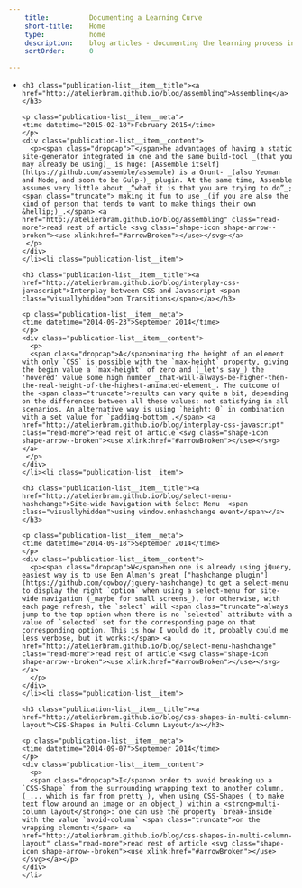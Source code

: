 ```yaml
---
    title:          Documenting a Learning Curve
    short-title:    Home
    type:           home
    description:    blog articles - documenting the learning process in webdesign
    sortOrder:      0

---
```


<svg xmlns="http://www.w3.org/2000/svg" style="display: none;">
  <symbol id="arrowBroken" viewBox="0 0 35 10">
  <polygon points="35,5 25,0 25,4 20,4 20,6 25,6 25,10 "/>
  <rect x="10" y="4" width="5" height="2"/>
  <rect y="4" width="5" height="2"/>
  </symbol>
</svg>
<section class="content">

  <ul class="publication-list publication-list--articles"><li class="publication-list__item">

    <h3 class="publication-list__item__title"><a href="http://atelierbram.github.io/blog/assembling">Assembling</a></h3>

    <p class="publication-list__item__meta">
    <time datetime="2015-02-18">February 2015</time>
    </p>
    <div class="publication-list__item__content">
      <p><span class="dropcap">T</span>he advantages of having a static site-generator integrated in one and the same build-tool _(that you may already be using)_ is huge: [Assemble itself](https://github.com/assemble/assemble) is a Grunt- _(also Yeoman and Node, and soon to be Gulp-)_ plugin. At the same time, Assemble assumes very little about _“what it is that you are trying to do”_; <span class="truncate"> making it fun to use _(if you are also the kind of person that tends to want to make things their own &hellip;)_.</span> <a href="http://atelierbram.github.io/blog/assembling" class="read-more">read rest of article <svg class="shape-icon shape-arrow--broken"><use xlink:href="#arrowBroken"></use></svg></a>
     </p>
    </div>
    </li><li class="publication-list__item">

    <h3 class="publication-list__item__title"><a href="http://atelierbram.github.io/blog/interplay-css-javascript">Interplay between CSS and Javascript <span class="visuallyhidden">on Transitions</span></a></h3>

    <p class="publication-list__item__meta">
    <time datetime="2014-09-23">September 2014</time>
    </p>
    <div class="publication-list__item__content">
      <p>
      <span class="dropcap">A</span>nimating the height of an element with only `CSS` is possible with the `max-height` property, giving the begin value a `max-height` of zero and (_let's say_) the 'hovered' value some high number _that-will-always-be-higher-then-the-real-height-of-the-highest-animated-element_. The outcome of the <span class="truncate">results can vary quite a bit, depending on the differences between all these values: not satisfying in all scenarios. An alternative way is using `height: 0` in combination with a set value for `padding-bottom`.</span> <a href="http://atelierbram.github.io/blog/interplay-css-javascript" class="read-more">read rest of article <svg class="shape-icon shape-arrow--broken"><use xlink:href="#arrowBroken"></use></svg></a>
     </p>
    </div>
    </li><li class="publication-list__item">

    <h3 class="publication-list__item__title"><a href="http://atelierbram.github.io/blog/select-menu-hashchange">Site-wide Navigation with Select Menu  <span class="visuallyhidden">using window.onhashchange event</span></a></h3>

    <p class="publication-list__item__meta">
    <time datetime="2014-09-18">September 2014</time>
    </p>
    <div class="publication-list__item__content">
      <p><span class="dropcap">W</span>hen one is already using jQuery, easiest way is to use Ben Alman's great ["hashchange plugin"](https://github.com/cowboy/jquery-hashchange) to get a select-menu to display the right `option` when using a select-menu for site-wide navigation (_maybe for small screens_), for otherwise, with each page refresh, the `select` will <span class="truncate">always jump to the top option when there is no `selected` attribute with a value of `selected` set for the corresponding page on that corresponding option. This is how I would do it, probably could me less verbose, but it works:</span> <a href="http://atelierbram.github.io/blog/select-menu-hashchange" class="read-more">read rest of article <svg class="shape-icon shape-arrow--broken"><use xlink:href="#arrowBroken"></use></svg></a>
      </p>
    </div>
    </li><li class="publication-list__item">

    <h3 class="publication-list__item__title"><a href="http://atelierbram.github.io/blog/css-shapes-in-multi-column-layout">CSS-Shapes in Multi-Column Layout</a></h3>

    <p class="publication-list__item__meta">
    <time datetime="2014-09-07">September 2014</time>
    </p>
    <div class="publication-list__item__content">
      <p>
      <span class="dropcap">I</span>n order to avoid breaking up a `CSS-Shape` from the surrounding wrapping text to another column, (_... which is far from pretty_), when using CSS-Shapes (_to make text flow around an image or an object_) within a <strong>multi-column layout</strong>: one can use the property `break-inside` with the value `avoid-column` <span class="truncate">on the wrapping element:</span> <a href="http://atelierbram.github.io/blog/css-shapes-in-multi-column-layout" class="read-more">read rest of article <svg class="shape-icon shape-arrow--broken"><use xlink:href="#arrowBroken"></use></svg></a></p>
    </div>
    </li>
</ul>
</section>
